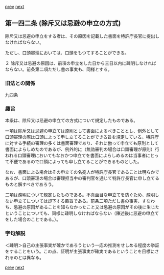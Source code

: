 [prev](/specific/markdowns/特許法/204_Mp-Ch_6-At_141.md)
[next](/specific/markdowns/特許法/206_Mp-Ch_6-At_143.md)
## 第一四二条 (除斥又は忌避の申立の方式)
除斥又は忌避の申立をする者は、その原因を記載した書面を特許庁長官に提出しなければならない。

ただし、口頭審理においては、口頭をもつてすることができる。

２ 除斥又は忌避の原因は、前項の申立をした日から三日以内に疎明しなければならない。前条第二項ただし書の事実も、同様とする。


### 旧法との関係
九四条

### 趣旨
本条は、除斥又は忌避の申立ての方式について規定したものである。

一項は除斥又は忌避の申立ては原則として書面によるべきこととし、例外として口頭審理の際は口頭によって申し立てることができる旨を規定している。特許庁に対する手続の審理の多くは書面審理であり、それに倣って申立ても原則として書面によらしめたのであるが、例外的に（無効審判の場合は口頭審理が原則）行われる口頭審理においてもなおかつ申立てを書面によらしめるのは当事者にとって不便であるので口頭によっても申し立てることができるものとした。

なお、書面による場合はその申立ての名宛人が特許庁長官であることは明らかであるが、口頭審理の場合は審理担当中の審判官を通じて特許庁長官に申し立てるものと解すべきであろう。

二項は疎明について規定したものである。不真面目な申立てを防ぐため、疎明しない申立てについては却下する趣旨である。前条二項ただし書の事実、すなわち、忌避の原因があることを知らなかったこと又は忌避の原因がその後に生じたということについても、同様に疎明しなければならない（陳述後に忌避の申立てをした場合のことである。）。


### 字句解説
＜疎明＞自己の主張事実が確かであろうという一応の推測をせしめる程度の挙証をすることをいう。この点、証明が主張事実が確実であるということを目標にされるのとは異なる。


[prev](/specific/markdowns/特許法/204_Mp-Ch_6-At_141.md)
[next](/specific/markdowns/特許法/206_Mp-Ch_6-At_143.md)